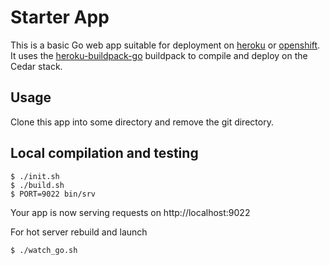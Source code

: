# Starter App

This is a basic Go web app suitable for deployment on [heroku][] or [openshift].
It uses the
[heroku-buildpack-go][] buildpack to compile and deploy on the Cedar stack.

## Usage

Clone this app into some directory and remove the git directory.

## Local compilation and testing

    $ ./init.sh
    $ ./build.sh
    $ PORT=9022 bin/srv

Your app is now serving requests on http://localhost:9022

For hot server rebuild and launch

    $ ./watch_go.sh

[heroku]: http://heroku.com
[heroku-buildpack-go]: http://github.com/zeebo/heroku-buildpack-go
[openshift]: http://openshift.redhat.com

